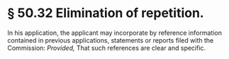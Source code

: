 # § 50.32   Elimination of repetition.

In his application, the applicant may incorporate by reference information contained in previous applications, statements or reports filed with the Commission: *Provided,* That such references are clear and specific.










